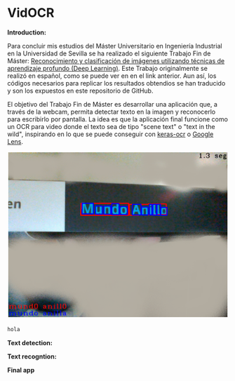 # VidOCR
**Introduction:**

Para concluir mis estudios del Máster Universitario en Ingeniería Industrial en la Universidad de Sevilla se ha realizado el siguiente Trabajo Fin de Máster: [Reconocimiento y clasificación de imágenes utilizando técnicas de aprendizaje profundo (Deep Learning)](https://hdl.handle.net/11441/151661). Este Trabajo originalmente se realizó en español, como se puede ver en en el link anterior. Aun así, los códigos necesarios para replicar los resultados obtendios se han traducido y son los expuestos en este repositorio de GitHub.

El objetivo del Trabajo Fin de Máster es desarrollar una aplicación que, a través de la webcam, permita
detectar texto en la imagen y reconocerlo para escribirlo por pantalla. La idea es que la aplicación final funcione como un OCR para video donde el texto sea de tipo "scene text" o "text in the wild", inspirando en lo que se puede conseguir con [keras-ocr](https://keras-ocr.readthedocs.io/en/latest/) o [Google Lens](https://lens.google/intl/es/).

![Detección, reconocmiento y corrección del título del libro Mundo Anillo](/FinalApp/Result.PNG)

```python
hola
```

**Text detection:**


**Text recogntion:**


**Final app**


